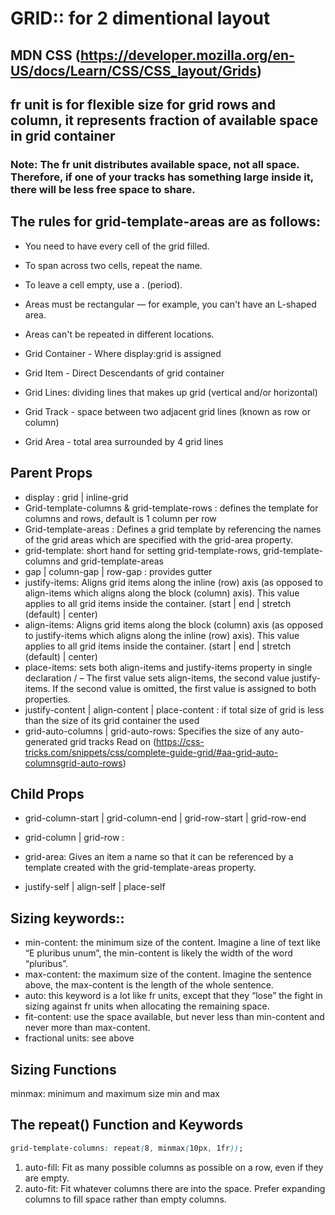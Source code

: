 
# GRID:: for 2 dimentional layout

## MDN CSS (https://developer.mozilla.org/en-US/docs/Learn/CSS/CSS_layout/Grids)

## fr unit is for flexible size for grid rows and column, it represents fraction of available space in grid container 

### Note: The fr unit distributes available space, not all space. Therefore, if one of your tracks has something large inside it, there will be less free space to share.


## The rules for grid-template-areas are as follows:

* You need to have every cell of the grid filled.
* To span across two cells, repeat the name.
* To leave a cell empty, use a . (period).
* Areas must be rectangular — for example, you can't have an L-shaped area.
* Areas can't be repeated in different locations.

* Grid Container - Where display:grid is assigned
* Grid Item - Direct Descendants of grid container
* Grid Lines: dividing lines that makes up grid (vertical and/or horizontal) 
* Grid Track - space between two adjacent grid lines (known as row or column)
* Grid Area - total area surrounded by 4 grid lines 

## Parent Props 
* display : grid | inline-grid
* Grid-template-columns & grid-template-rows : defines the template for columns and rows, default is 1 column per row
* Grid-template-areas : Defines a grid template by referencing the names of the grid areas which are specified with the grid-area property.
* grid-template: short hand for setting grid-template-rows, grid-template-columns and grid-template-areas
* gap | column-gap | row-gap : provides gutter
* justify-items: Aligns grid items along the inline (row) axis (as opposed to align-items which aligns along the block (column) axis). This value applies to all grid items inside the container. (start | end | stretch (default) | center)
* align-items: Aligns grid items along the block (column) axis (as opposed to justify-items which aligns along the inline (row) axis). This value applies to all grid items inside the container. (start | end | stretch (default) | center)
* place-items: sets both align-items and justify-items property in single declaration 
<align-items> / <justify-items> – The first value sets align-items, the second value justify-items. If the second value is omitted, the first value is assigned to both properties.
* justify-content | align-content | place-content : if total size of grid is less than the size of its grid container the used 
* grid-auto-columns | grid-auto-rows: Specifies the size of any auto-generated grid tracks
Read on (https://css-tricks.com/snippets/css/complete-guide-grid/#aa-grid-auto-columnsgrid-auto-rows)

## Child Props 
* grid-column-start | grid-column-end | grid-row-start | grid-row-end

* grid-column |  grid-row : 

* grid-area: Gives an item a name so that it can be referenced by a template created with the grid-template-areas property. 

* justify-self | align-self | place-self

## Sizing keywords:: 

* min-content: the minimum size of the content. Imagine a line of text like “E pluribus unum”, the min-content is likely the width of the word “pluribus”.
* max-content: the maximum size of the content. Imagine the sentence above, the max-content is the length of the whole sentence.
* auto: this keyword is a lot like fr units, except that they “lose” the fight in sizing against fr units when allocating the remaining space.
* fit-content: use the space available, but never less than min-content and never more than max-content.
* fractional units: see above


## Sizing Functions
minmax: minimum and maximum size 
min and max 


## The repeat() Function and Keywords
```css
grid-template-columns: repeat(8, minmax(10px, 1fr));
```

1. auto-fill: Fit as many possible columns as possible on a row, even if they are empty.
2. auto-fit: Fit whatever columns there are into the space. Prefer expanding columns to fill space rather than empty columns.